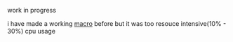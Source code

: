 work in progress

i have made a working [macro](https://www.youtube.com/watch?v=kc6_cCSDF9s) before but it was too resouce intensive(10% - 30%) cpu usage